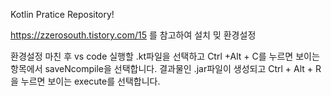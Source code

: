 Kotlin Pratice Repository!

https://zzerosouth.tistory.com/15 를 참고하여 설치 밎 환경설정 

환경설정 마친 후 vs code 
실행할 .kt파일을 선택하고 Ctrl +Alt + C를 누르면 보이는 항목에서 saveNcompile을 선택합니다.
결과물인 .jar파일이 생성되고 Ctrl  + Alt + R을 누르면 보이는 execute를 선택합니다.

